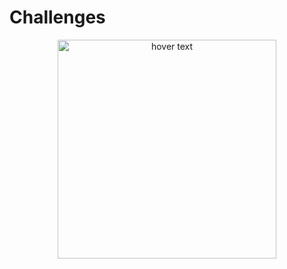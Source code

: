 # Challenges

<p align="center">
  <img src="https://imgur.com/aDzvIed" width="350" title= "hover text">  
</p>
